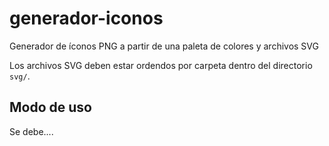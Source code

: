 # generador-iconos
Generador de íconos PNG a partir de una paleta de colores y archivos SVG

Los archivos SVG deben estar ordendos por carpeta dentro del directorio ```svg/```.

## Modo de uso

Se debe....
